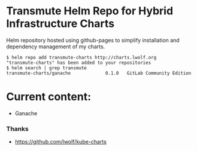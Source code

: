 # Transmute Helm Repo for Hybrid Infrastructure Charts 

Helm repository hosted using github-pages to simplify installation and dependency management of my charts.

```
$ helm repo add transmute-charts http://charts.lwolf.org
"transmute-charts" has been added to your repositories
$ helm search | grep transmute
transmute-charts/ganache             0.1.0   GitLab Community Edition
```

# Current content:
* Ganache

### Thanks
- https://github.com/lwolf/kube-charts